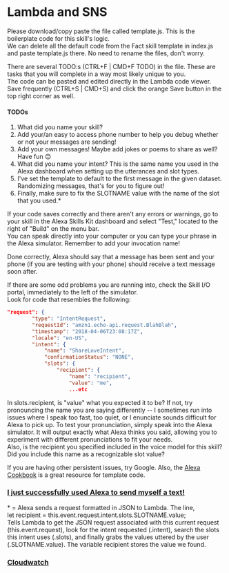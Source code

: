 # Lambda and SNS
<p>
Please download/copy paste the file called template.js. This is the boilerplate code for this skill's logic.
<br>We can delete all the default code from the Fact skill template in index.js and paste template.js there. No need to rename the files, don't worry.
</p>

<p>
There are several TODO:s (CTRL+F | CMD+F TODO) in the file. These are tasks that you will complete in a way most likely unique to you.
<br>The code can be pasted and edited directly in the Lambda code viewer. Save frequently (CTRL+S | CMD+S) and click the orange Save button in the top right corner as well.
</p>

#### TODOs

<ol>
<li>What did you name your skill?</li>
<li>Add your/an easy to access phone number to help you debug whether or not your messages are sending!</li>
<li>Add your own messages! Maybe add jokes or poems to share as well? Have fun 😊</li>
<li>What did you name your intent? This is the same name you used in the Alexa dashboard when setting up the utterances and slot types.</li>
<li>I've set the template to default to the first message in the given dataset. Randomizing messages, that's for you to figure out!</li>
<li>Finally, make sure to fix the SLOTNAME value with the name of the slot that you used.*<?li>
</ol>

<p>
If your code saves correctly and there aren't any errors or warnings, go to your skill in the Alexa Skills Kit dashboard and
select "Test," located to the right of "Build" on the menu bar.
<br>You can speak directly into your computer or you can type your phrase in the Alexa simulator. Remember to add your invocation name!
</p>

<p>
Done correctly, Alexa should say that a message has been sent and your phone (if you are testing with your phone) should receive a text message soon after.
</p>

<p>
If there are some odd problems you are running into, check the Skill I/O portal, immediately to the left of the simulator.
<br>Look for code that resembles the following:
</p>

```json
"request": {
		"type": "IntentRequest",
		"requestId": "amzn1.echo-api.request.BlahBlah",
		"timestamp": "2018-04-06T23:08:17Z",
		"locale": "en-US",
		"intent": {
			"name": "ShareLoveIntent",
			"confirmationStatus": "NONE",
			"slots": {
				"recipient": {
					"name": "recipient",
					"value": "me",
					...etc
```

<p>
In slots.recipient, is "value" what you expected it to be? If not, try pronouncing the name you are saying differently -- I sometimes run into issues where
I speak too fast, too quiet, or I enunciate sounds difficult for Alexa to pick up. To test your pronunciation, simply speak into the Alexa simulator. It will
output exactly what Alexa thinks you said, allowing you to experiment with different pronunciations to fit your needs.
<br>Also, is the recipient you specified included in the voice model for this skill? Did you include this name as a recognizable slot value?
</p>

<p>
If you are having other persistent issues, try Google. Also, the <a href="https://github.com/alexa/alexa-cookbook/tree/master/aws/Amazon-SNS">Alexa Cookbook</a> is a great resource for template code.
</p>

### <a href="https://www.amazon.jobs/en/teams/university-tech-internship?offset=0&result_limit=10&sort=relevant&category=software-development&distanceType=Mi&radius=24km&latitude=&longitude=&loc_group_id=&loc_query=&base_query=&city=&country=&region=&county=&query_options=&">I just successfully used Alexa to send myself a text!</a>

<p>
* = Alexa sends a request formatted in JSON to Lambda. The line,
<br>let recipient = this.event.request.intent.slots.SLOTNAME.value;
<br>Tells Lambda to get the JSON request associated with this current request (this.event.request), look for the intent requested (.intent),
 search the slots this intent uses (.slots), and finally grabs the values uttered by the user (.SLOTNAME.value). The variable recipient stores the value we found.
 </p>

### <a href="https://github.com/liamlutton/AWS_Lambda_and_SNS/blob/master/page5.md">Cloudwatch</a>
